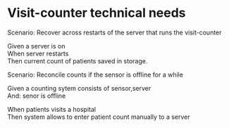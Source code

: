 # Visit-counter technical needs

Scenario: Recover across restarts of the server
that runs the visit-counter

Given a server is on\
When server restarts\
Then current count of patients saved in storage.

Scenario: Reconcile counts if the sensor is offline for a while

Given a counting sytem consists of sensor,server\
And: senor is offline

When patients visits a hospital\
Then system allows to enter patient count manually to a server
